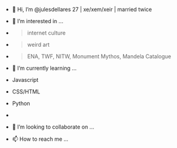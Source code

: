 - 👋 Hi, I’m @julesdellares
27 | xe/xem/xeir | married twice 

- 👀 I’m interested in ...
- >internet culture
- >weird art
- >ENA, TWF, NITW, Monument Mythos, Mandela Catalogue


- 🌱 I’m currently learning ...
- Javascript
- CSS/HTML
- Python
- 
- 💞️ I’m looking to collaborate on ...
- 📫 How to reach me ...

<!---
julesdellares/julesdellares is a ✨ special ✨ repository because its `README.md` (this file) appears on your GitHub profile.
You can click the Preview link to take a look at your changes.
--->
